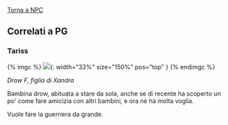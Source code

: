 [Torna a NPC](../npc)

## Correlati a PG

### Tariss

{% imgc %}
![]({{site.baseurl}}/assets/img/tariss.webp){: width="33%" size="150%" pos="top" }
{% endimgc %}

*Drow F, figlia di Xandra*

Bambina drow, abituata a stare da sola, anche se di recente ha scoperto un po' come fare amicizia con altri bambini, e ora ne ha molta voglia.

Vuole fare la guerriera da grande.

<br>
<br>
<br>
<br>
<br>
<br>
<br>
<br>